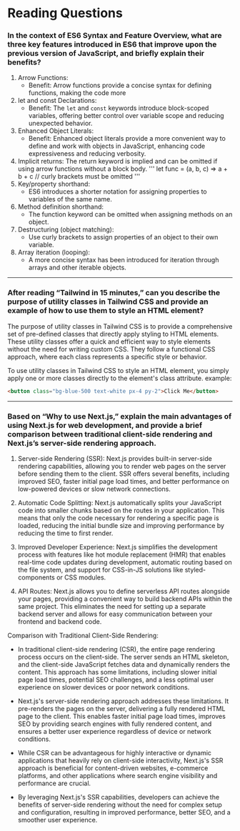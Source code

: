 # Reading Questions

### In the context of ES6 Syntax and Feature Overview, what are three key features introduced in ES6 that improve upon the previous version of JavaScript, and briefly explain their benefits?

1. Arrow Functions:
   - Benefit: Arrow functions provide a concise syntax for defining functions, making the code more
2. let and const Declarations:
   - Benefit: The `let` and `const` keywords introduce block-scoped variables, offering better control over variable scope and reducing unexpected behavior.
3. Enhanced Object Literals:
   - Benefit: Enhanced object literals provide a more convenient way to define and work with objects in JavaScript, enhancing code expressiveness and reducing verbosity.
4. Implicit returns:
   The return keyword is implied and can be omitted if using arrow functions without a block body.
   '''
   let func = (a, b, c) => a + b + c // curly brackets must be omitted
   '''
5. Key/property shorthand:
   - ES6 introduces a shorter notation for assigning properties to variables of the same name.
6. Method definition shorthand:
   - The function keyword can be omitted when assigning methods on an object.
7. Destructuring (object matching):
   - Use curly brackets to assign properties of an object to their own variable.
8. Array iteration (looping):
   - A more concise syntax has been introduced for iteration through arrays and other iterable objects.

---

### After reading “Tailwind in 15 minutes,” can you describe the purpose of utility classes in Tailwind CSS and provide an example of how to use them to style an HTML element?

The purpose of utility classes in Tailwind CSS is to provide a comprehensive set of pre-defined classes that directly apply styling to HTML elements. These utility classes offer a quick and efficient way to style elements without the need for writing custom CSS. They follow a functional CSS approach, where each class represents a specific style or behavior.

To use utility classes in Tailwind CSS to style an HTML element, you simply apply one or more classes directly to the element's class attribute. example:

```html
<button class="bg-blue-500 text-white px-4 py-2">Click Me</button>
```

---

### Based on “Why to use Next.js,” explain the main advantages of using Next.js for web development, and provide a brief comparison between traditional client-side rendering and Next.js’s server-side rendering approach.

1. Server-side Rendering (SSR): Next.js provides built-in server-side rendering capabilities, allowing you to render web pages on the server before sending them to the client. SSR offers several benefits, including improved SEO, faster initial page load times, and better performance on low-powered devices or slow network connections.

2. Automatic Code Splitting: Next.js automatically splits your JavaScript code into smaller chunks based on the routes in your application. This means that only the code necessary for rendering a specific page is loaded, reducing the initial bundle size and improving performance by reducing the time to first render.

3. Improved Developer Experience: Next.js simplifies the development process with features like hot module replacement (HMR) that enables real-time code updates during development, automatic routing based on the file system, and support for CSS-in-JS solutions like styled-components or CSS modules.

4. API Routes: Next.js allows you to define serverless API routes alongside your pages, providing a convenient way to build backend APIs within the same project. This eliminates the need for setting up a separate backend server and allows for easy communication between your frontend and backend code.

Comparison with Traditional Client-Side Rendering:

- In traditional client-side rendering (CSR), the entire page rendering process occurs on the client-side. The server sends an HTML skeleton, and the client-side JavaScript fetches data and dynamically renders the content. This approach has some limitations, including slower initial page load times, potential SEO challenges, and a less optimal user experience on slower devices or poor network conditions.

- Next.js's server-side rendering approach addresses these limitations. It pre-renders the pages on the server, delivering a fully rendered HTML page to the client. This enables faster initial page load times, improves SEO by providing search engines with fully rendered content, and ensures a better user experience regardless of device or network conditions.

- While CSR can be advantageous for highly interactive or dynamic applications that heavily rely on client-side interactivity, Next.js's SSR approach is beneficial for content-driven websites, e-commerce platforms, and other applications where search engine visibility and performance are crucial.

- By leveraging Next.js's SSR capabilities, developers can achieve the benefits of server-side rendering without the need for complex setup and configuration, resulting in improved performance, better SEO, and a smoother user experience.
